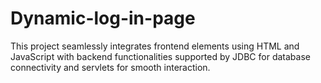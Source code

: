 # Dynamic-log-in-page
This project seamlessly integrates frontend elements using HTML and JavaScript with backend functionalities supported by JDBC for database connectivity and servlets for smooth interaction.
